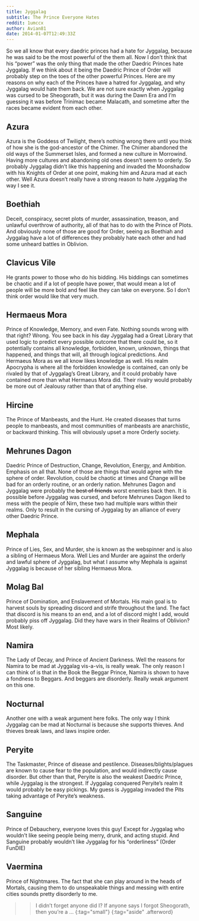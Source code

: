 ```yaml
---
title: Jyggalag
subtitle: The Prince Everyone Hates
reddit: 1umccx
author: Avian81
date: 2014-01-07T12:49:33Z
---
```


So we all know that every daedric princes had a hate for Jyggalag, because he
was said to be the most powerful of the them all. Now I don’t think that his
“power” was the only thing that made the other Daedric Princes hate Jyggalag. If
we think about it being the Daedric Prince of Order will probably step on the
toes of the other powerful Princes. Here are my reasons on why each of the
Princes have a hatred for Jyggalag, and why Jyggalag would hate them back. We
are not sure exactly when Jyggalag was cursed to be Sheogorath, but it was
during the Dawn Era and I’m guessing it was before Trinimac became Malacath, and
sometime after the races became evident from each other.

## Azura

Azura is the Goddess of Twilight, there’s nothing wrong there until you think of
how she is the god-ancestor of the Chimer. The Chimer abandoned the old ways of
the Summerset Isles, and formed a new culture in Morrowind. Having more cultures
and abandoning old ones doesn’t seem to orderly. So probably Jyggalag didn’t
like this happening and invaded the Moonshadow with his Knights of Order at one
point, making him and Azura mad at each other. Well Azura doesn’t really have a
strong reason to hate Jyggalag the way I see it.

## Boethiah

Deceit, conspiracy, secret plots of murder, assassination, treason, and unlawful
overthrow of authority, all of that has to do with the Prince of Plots. And
obviously none of those are good for Order, seeing as Boethiah and Jyggalag have
a lot of differences they probably hate each other and had some unheard battles
in Oblivion.

## Clavicus Vile

He grants power to those who do his bidding. His biddings can sometimes be
chaotic and if a lot of people have power, that would mean a lot of people will
be more bold and feel like they can take on everyone. So I don’t think order
would like that very much.

## Hermaeus Mora

Prince of Knowledge, Memory, and even Fate. Nothing sounds wrong with that
right? Wrong. You see back in his day Jyggalag had a Great Library that used
logic to predict every possible outcome that there could be, so it potentially
contains all knowledge, forbidden, known, unknown, things that happened, and
things that will, all through logical predictions. And Hermaeus Mora as we all
know likes knowledge as well. His realm Apocrypha is where all the forbidden
knowledge is contained, can only be rivaled by that of Jyggalag’s Great Library,
and it could probably have contained more than what Hermaeus Mora did. Their
rivalry would probably be more out of Jealousy rather than that of anything
else.

## Hircine

The Prince of Manbeasts, and the Hunt. He created diseases that turns people to
manbeasts, and most communities of manbeasts are anarchistic, or backward
thinking. This will obviously upset a more Orderly society.

## Mehrunes Dagon

Daedric Prince of Destruction, Change, Revolution, Energy, and Ambition.
Emphasis on all that. None of those are things that would agree with the sphere
of order. Revolution, could be chaotic at times and Change will be bad for an
orderly routine, or an orderly nation. Mehrunes Dagon and Jyggalag were probably
the ~~best of friends~~ worst enemies back then. It is possible before Jyggalag
was cursed, and before Mehrunes Dagon liked to mess with the people of Nirn,
these two had multiple wars within their realms. Only to result in the cursing
of Jyggalag by an alliance of every other Daedric Prince.

## Mephala

Prince of Lies, Sex, and Murder, she is known as the webspinner and is also a
sibling of Hermaeus Mora. Well Lies and Murder are against the orderly and
lawful sphere of Jyggalag, but what I assume why Mephala is against Jyggalag is
because of her sibling Hermaeus Mora.

## Molag Bal

Prince of Domination, and Enslavement of Mortals. His main goal is to harvest
souls by spreading discord and strife throughout the land. The fact that discord
is his means to an end, and a lot of discord might I add, would probably piss
off Jyggalag. Did they have wars in their Realms of Oblivion? Most likely.

## Namira

The Lady of Decay, and Prince of Ancient Darkness. Well the reasons for Namira
to be mad at Jyggalag vis-a-vis, is really weak. The only reason I can think of
is that in the Book the Beggar Prince, Namira is shown to have a fondness to
Beggars. And beggars are disorderly. Really weak argument on this one.

## Nocturnal

Another one with a weak argument here folks. The only way I think Jyggalag can
be mad at Nocturnal is because she supports thieves. And thieves break laws, and
laws inspire order.

## Peryite

The Taskmaster, Prince of disease and pestilence. Diseases/blights/plagues are
known to cause fear to the population, and would indirectly cause disorder. But
other than that, Peryite is also the weakest Daedric Prince, while Jyggalag is
the strongest. If Jyggalag conquered Peryite’s realm it would probably be easy
pickings. My guess is Jyggalag invaded the Pits taking advantage of Peryite’s
weakness.

## Sanguine

Prince of Debauchery, everyone loves this guy! Except for Jyggalag who wouldn’t
like seeing people being merry, drunk, and acting stupid. And Sanguine probably
wouldn’t like Jyggalag for his “orderliness” (Order FunDIE)

## Vaermina

Prince of Nightmares. The fact that she can play around in the heads of Mortals,
causing them to do unspeakable things and messing with entire cities sounds
pretty disorderly to me.

> > I didn’t forget anyone did I? If anyone says I forgot Sheogorath, then
> > you’re a …
> {:tag="small"}
{:tag="aside" .afterword}
